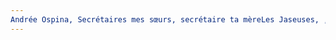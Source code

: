 ```yaml
---
Andrée Ospina, Secrétaires mes sœurs, secrétaire ta mèreLes Jaseuses, , p.. URL: zotero://select/items/@OspinaSecretairesmessoeurs
---
```


